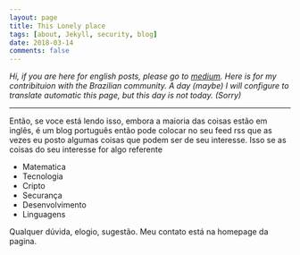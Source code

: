 ```yaml
---
layout: page
title: This Lonely place
tags: [about, Jekyll, security, blog]
date: 2018-03-14
comments: false
---
```

    
*Hi, if you are here for english posts, please go to [medium](https://medium.com/@pmdragon).*
*Here is for my contribituion with the Brazilian community.*
*A day (maybe) I will configure to translate automatic this page, but this day is not today. (Sorry)*

---

Então, se voce está lendo isso, embora a maioria das coisas estão em inglês, é um blog português então pode colocar no seu feed rss que as vezes eu posto algumas coisas que podem ser de seu interesse.
Isso se as coisas do seu interesse for algo referente

* Matematica
* Tecnologia
* Cripto
* Securança
* Desenvolvimento
* Linguagens

Qualquer dúvida, elogio, sugestão. Meu contato está na homepage da pagina. 

